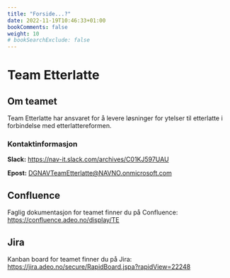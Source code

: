 ```yaml
---
title: "Forside...?"
date: 2022-11-19T10:46:33+01:00
bookComments: false
weight: 10
# bookSearchExclude: false
---
```


# Team Etterlatte

## Om teamet

Team Etterlatte har ansvaret for å levere løsninger for ytelser til etterlatte i forbindelse med etterlattereformen.

### Kontaktinformasjon

**Slack:** https://nav-it.slack.com/archives/C01KJ597UAU

**Epost:** [DGNAVTeamEtterlatte@NAVNO.onmicrosoft.com](mailto:DGNAVTeamEtterlatte@NAVNO.onmicrosoft.com)

## Confluence

Faglig dokumentasjon for teamet finner du på Confluence: \
https://confluence.adeo.no/display/TE


## Jira

Kanban board for teamet finner du på Jira: \
https://jira.adeo.no/secure/RapidBoard.jspa?rapidView=22248